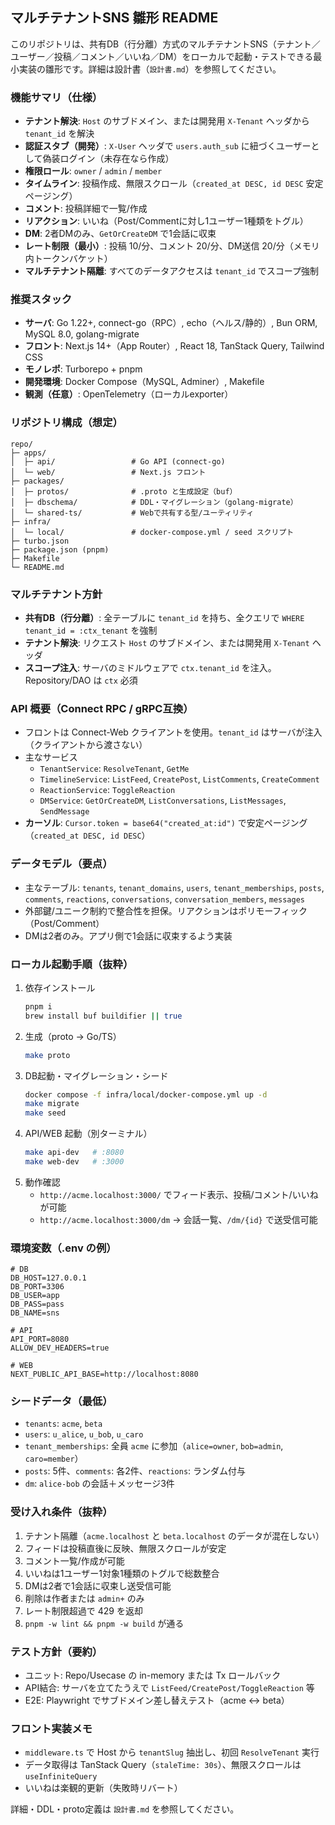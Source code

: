 ## マルチテナントSNS 雛形 README

このリポジトリは、共有DB（行分離）方式のマルチテナントSNS（テナント／ユーザー／投稿／コメント／いいね／DM）をローカルで起動・テストできる最小実装の雛形です。詳細は設計書（`設計書.md`）を参照してください。

### 機能サマリ（仕様）
- **テナント解決**: `Host` のサブドメイン、または開発用 `X-Tenant` ヘッダから `tenant_id` を解決
- **認証スタブ（開発）**: `X-User` ヘッダで `users.auth_sub` に紐づくユーザーとして偽装ログイン（未存在なら作成）
- **権限ロール**: `owner` / `admin` / `member`
- **タイムライン**: 投稿作成、無限スクロール（`created_at DESC, id DESC` 安定ページング）
- **コメント**: 投稿詳細で一覧/作成
- **リアクション**: いいね（Post/Commentに対し1ユーザー1種類をトグル）
- **DM**: 2者DMのみ、`GetOrCreateDM` で1会話に収束
- **レート制限（最小）**: 投稿 10/分、コメント 20/分、DM送信 20/分（メモリ内トークンバケット）
- **マルチテナント隔離**: すべてのデータアクセスは `tenant_id` でスコープ強制

### 推奨スタック
- **サーバ**: Go 1.22+, connect-go（RPC）, echo（ヘルス/静的）, Bun ORM, MySQL 8.0, golang-migrate
- **フロント**: Next.js 14+（App Router）, React 18, TanStack Query, Tailwind CSS
- **モノレポ**: Turborepo + pnpm
- **開発環境**: Docker Compose（MySQL, Adminer）, Makefile
- **観測（任意）**: OpenTelemetry（ローカルexporter）

### リポジトリ構成（想定）
```
repo/
├─ apps/
│  ├─ api/                 # Go API (connect-go)
│  └─ web/                 # Next.js フロント
├─ packages/
│  ├─ protos/              # .proto と生成設定（buf）
│  ├─ dbschema/            # DDL・マイグレーション（golang-migrate）
│  └─ shared-ts/           # Webで共有する型/ユーティリティ
├─ infra/
│  └─ local/               # docker-compose.yml / seed スクリプト
├─ turbo.json
├─ package.json (pnpm)
├─ Makefile
└─ README.md
```

### マルチテナント方針
- **共有DB（行分離）**: 全テーブルに `tenant_id` を持ち、全クエリで `WHERE tenant_id = :ctx_tenant` を強制
- **テナント解決**: リクエスト `Host` のサブドメイン、または開発用 `X-Tenant` ヘッダ
- **スコープ注入**: サーバのミドルウェアで `ctx.tenant_id` を注入。Repository/DAO は `ctx` 必須

### API 概要（Connect RPC / gRPC互換）
- フロントは Connect-Web クライアントを使用。`tenant_id` はサーバが注入（クライアントから渡さない）
- 主なサービス
  - `TenantService`: `ResolveTenant`, `GetMe`
  - `TimelineService`: `ListFeed`, `CreatePost`, `ListComments`, `CreateComment`
  - `ReactionService`: `ToggleReaction`
  - `DMService`: `GetOrCreateDM`, `ListConversations`, `ListMessages`, `SendMessage`
- **カーソル**: `Cursor.token = base64("created_at:id")` で安定ページング（`created_at DESC, id DESC`）

### データモデル（要点）
- 主なテーブル: `tenants`, `tenant_domains`, `users`, `tenant_memberships`, `posts`, `comments`, `reactions`, `conversations`, `conversation_members`, `messages`
- 外部鍵/ユニーク制約で整合性を担保。リアクションはポリモーフィック（Post/Comment）
- DMは2者のみ。アプリ側で1会話に収束するよう実装

### ローカル起動手順（抜粋）
1. 依存インストール
   ```bash
   pnpm i
   brew install buf buildifier || true
   ```
2. 生成（proto → Go/TS）
   ```bash
   make proto
   ```
3. DB起動・マイグレーション・シード
   ```bash
   docker compose -f infra/local/docker-compose.yml up -d
   make migrate
   make seed
   ```
4. API/WEB 起動（別ターミナル）
   ```bash
   make api-dev   # :8080
   make web-dev   # :3000
   ```
5. 動作確認
   - `http://acme.localhost:3000/` でフィード表示、投稿/コメント/いいねが可能
   - `http://acme.localhost:3000/dm` → 会話一覧、`/dm/{id}` で送受信可能

### 環境変数（.env の例）
```env
# DB
DB_HOST=127.0.0.1
DB_PORT=3306
DB_USER=app
DB_PASS=pass
DB_NAME=sns

# API
API_PORT=8080
ALLOW_DEV_HEADERS=true

# WEB
NEXT_PUBLIC_API_BASE=http://localhost:8080
```

### シードデータ（最低）
- `tenants`: `acme`, `beta`
- `users`: `u_alice`, `u_bob`, `u_caro`
- `tenant_memberships`: 全員 `acme` に参加（`alice=owner`, `bob=admin`, `caro=member`）
- `posts`: 5件、`comments`: 各2件、`reactions`: ランダム付与
- `dm`: `alice-bob` の会話＋メッセージ3件

### 受け入れ条件（抜粋）
1. テナント隔離（`acme.localhost` と `beta.localhost` のデータが混在しない）
2. フィードは投稿直後に反映、無限スクロールが安定
3. コメント一覧/作成が可能
4. いいねは1ユーザー1対象1種類のトグルで総数整合
5. DMは2者で1会話に収束し送受信可能
6. 削除は作者または `admin+` のみ
7. レート制限超過で 429 を返却
8. `pnpm -w lint && pnpm -w build` が通る

### テスト方針（要約）
- ユニット: Repo/Usecase の in-memory または Tx ロールバック
- API結合: サーバを立てたうえで `ListFeed/CreatePost/ToggleReaction` 等
- E2E: Playwright でサブドメイン差し替えテスト（acme ↔ beta）

### フロント実装メモ
- `middleware.ts` で Host から `tenantSlug` 抽出し、初回 `ResolveTenant` 実行
- データ取得は TanStack Query（`staleTime: 30s`）、無限スクロールは `useInfiniteQuery`
- いいねは楽観的更新（失敗時リバート）

詳細・DDL・proto定義は `設計書.md` を参照してください。


